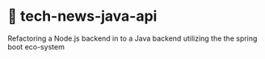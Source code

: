 # 📰 tech-news-java-api
Refactoring a Node.js backend in to a Java backend utilizing the the spring boot eco-system
